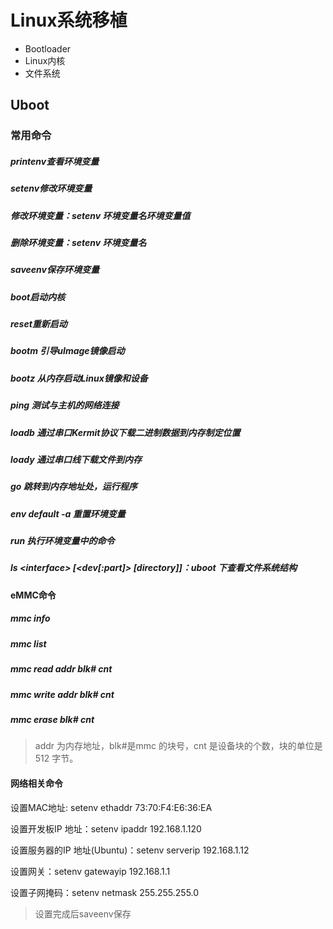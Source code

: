 # Linux系统移植

+ Bootloader
+ Linux内核
+ 文件系统

## Uboot

### 常用命令

##### printenv查看环境变量

##### setenv修改环境变量

##### 修改环境变量：setenv 环境变量名环境变量值

##### 删除环境变量：setenv 环境变量名

##### saveenv保存环境变量

##### boot启动内核

##### reset重新启动

##### bootm 引导uImage镜像启动

##### bootz 从内存启动Linux镜像和设备

##### ping 测试与主机的网络连接

##### loadb 通过串口Kermit协议下载二进制数据到内存制定位置

##### loady 通过串口线下载文件到内存

##### go 跳转到内存地址处，运行程序

##### env default -a 重置环境变量

##### run 执行环境变量中的命令

##### ls \<interface\> [\<dev[:part]\> [directory]]：uboot 下查看文件系统结构

#### eMMC命令

##### mmc info

##### mmc list

##### mmc read addr blk# cnt

##### mmc write addr blk# cnt

##### mmc erase blk# cnt

> addr 为内存地址，blk#是mmc 的块号，cnt 是设备块的个数，块的单位是512 字节。

#### 网络相关命令

设置MAC地址: setenv ethaddr 73:70:F4:E6:36:EA

设置开发板IP 地址：setenv ipaddr 192.168.1.120

设置服务器的IP 地址(Ubuntu)：setenv serverip 192.168.1.12

设置网关：setenv gatewayip 192.168.1.1

设置子网掩码：setenv netmask 255.255.255.0

> 设置完成后saveenv保存